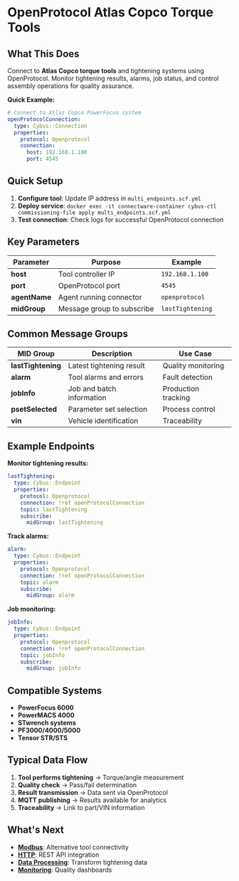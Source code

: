 # OpenProtocol Atlas Copco Torque Tools

## What This Does
Connect to **Atlas Copco torque tools** and tightening systems using OpenProtocol. Monitor tightening results, alarms, job status, and control assembly operations for quality assurance.

**Quick Example:**
```yaml
# Connect to Atlas Copco PowerFocus system
openProtocolConnection:
  type: Cybus::Connection
  properties:
    protocol: Openprotocol
    connection:
      host: 192.168.1.100
      port: 4545
```

## Quick Setup
1. **Configure tool**: Update IP address in `multi_endpoints.scf.yml`
2. **Deploy service**: `docker exec -it connectware-container cybus-ctl commissioning-file apply multi_endpoints.scf.yml`
3. **Test connection**: Check logs for successful OpenProtocol connection

## Key Parameters

| Parameter | Purpose | Example |
|-----------|---------|---------|
| **host** | Tool controller IP | `192.168.1.100` |
| **port** | OpenProtocol port | `4545` |
| **agentName** | Agent running connector | `openprotocol` |
| **midGroup** | Message group to subscribe | `lastTightening` |

## Common Message Groups

| MID Group | Description | Use Case |
|-----------|-------------|----------|
| **lastTightening** | Latest tightening result | Quality monitoring |
| **alarm** | Tool alarms and errors | Fault detection |
| **jobInfo** | Job and batch information | Production tracking |
| **psetSelected** | Parameter set selection | Process control |
| **vin** | Vehicle identification | Traceability |

## Example Endpoints

**Monitor tightening results:**
```yaml
lastTightening:
  type: Cybus::Endpoint
  properties:
    protocol: Openprotocol
    connection: !ref openProtocolConnection
    topic: lastTightening
    subscribe:
      midGroup: lastTightening
```

**Track alarms:**
```yaml
alarm:
  type: Cybus::Endpoint
  properties:
    protocol: Openprotocol
    connection: !ref openProtocolConnection
    topic: alarm
    subscribe:
      midGroup: alarm
```

**Job monitoring:**
```yaml
jobInfo:
  type: Cybus::Endpoint
  properties:
    protocol: Openprotocol
    connection: !ref openProtocolConnection
    topic: jobInfo
    subscribe:
      midGroup: jobInfo
```

## Compatible Systems
- **PowerFocus 6000**
- **PowerMACS 4000**
- **STwrench systems**
- **PF3000/4000/5000**
- **Tensor STR/STS**

## Typical Data Flow
1. **Tool performs tightening** → Torque/angle measurement
2. **Quality check** → Pass/fail determination  
3. **Result transmission** → Data sent via OpenProtocol
4. **MQTT publishing** → Results available for analytics
5. **Traceability** → Link to part/VIN information

## What's Next
- **[Modbus](../modbus)**: Alternative tool connectivity
- **[HTTP](../http-post-mqtt)**: REST API integration
- **[Data Processing](../../data-processing)**: Transform tightening data
- **[Monitoring](../../monitoring)**: Quality dashboards
